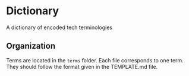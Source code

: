 # Dictionary
A dictionary of encoded tech terminologies

## Organization

Terms are located in the `terms` folder. Each file corresponds to one term. They should follow the format given in the TEMPLATE.md file.